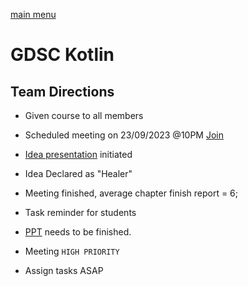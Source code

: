 [main menu](./README.md)

# GDSC Kotlin

## Team Directions

-   Given course to all members
-   Scheduled meeting on 23/09/2023 @10PM [Join](https://meet.google.com/nre-azdj-iqt)
-   [Idea presentation](https://patnanit-my.sharepoint.com/:p:/r/personal/banavathur_ug20_cse_nitp_ac_in/_layouts/15/Doc.aspx?sourcedoc=%7B3B352D1C-B225-46E9-BE6F-BDEE7545B138%7D&file=Presentation6.pptx&action=edit&mobileredirect=true&DefaultItemOpen=1&login_hint=banavathur.ug20.cse%40nitp.ac.in&ct=1695474280073&wdOrigin=OFFICECOM-WEB.START.REC&cid=227dcd3c-40e1-4e5c-b77f-ae4b91a51717&wdPreviousSessionSrc=HarmonyWeb&wdPreviousSession=169711be-30c2-4895-8861-4e8c7b462553) initiated
-   Idea Declared as "Healer"
-   Meeting finished, average chapter finish report = 6;
-   Task reminder for students
-   [PPT](https://patnanit-my.sharepoint.com/:p:/r/personal/banavathur_ug20_cse_nitp_ac_in/_layouts/15/Doc.aspx?sourcedoc=%7B3B352D1C-B225-46E9-BE6F-BDEE7545B138%7D&file=Presentation6.pptx&action=edit&mobileredirect=true&DefaultItemOpen=1&login_hint=banavathur.ug20.cse%40nitp.ac.in&ct=1695474280073&wdOrigin=OFFICECOM-WEB.START.REC&cid=227dcd3c-40e1-4e5c-b77f-ae4b91a51717&wdPreviousSessionSrc=HarmonyWeb&wdPreviousSession=169711be-30c2-4895-8861-4e8c7b462553) needs to be finished.

- Meeting `HIGH PRIORITY`
- Assign tasks ASAP